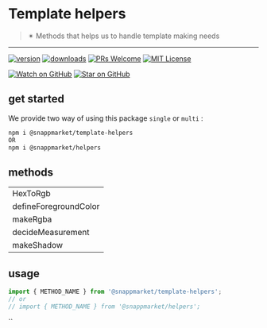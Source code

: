 # Template helpers
> ✴ Methods that helps us to handle template making needs
----

[![version](https://img.shields.io/npm/v/@snappmarket/template-helpers.svg?style=flat-square)](https://www.npmjs.com/package/@snappmarket/template-helpers)
[![downloads](https://img.shields.io/npm/dm/@snappmarket/template-helpers.svg?style=flat-square)](http://www.npmtrends.com/@snappmarket/template-helpers)
[![PRs Welcome](https://img.shields.io/badge/PRs-welcome-brightgreen.svg?style=flat-square)](http://makeapullrequest.com)
[![MIT License](https://img.shields.io/npm/l/@snappmarket/template-helpers.svg?style=flat-square)](https://github.com/snappmarket/react-hooks/tree/master/packages/useDidUpdateEffect/blob/master/LICENSE.md)

[![Watch on GitHub](https://img.shields.io/github/watchers/snappmarket/react-hooks.svg?style=social)](https://github.com/snappmarket/react-hooks/watchers)
[![Star on GitHub](https://img.shields.io/github/stars/snappmarket/react-hooks.svg?style=social)](https://github.com/snappmarket/react-hooks/stargazers)

## get started 
We provide two way of using this package `single` or `multi` :
```bash
npm i @snappmarket/template-helpers
OR
npm i @snappmarket/helpers
```

## methods
|        |
| ------ |
| HexToRgb                                                 |  
| defineForegroundColor                                                 |  
| makeRgba                                                 |  
| decideMeasurement                                                 |  
| makeShadow                                                 |  

## usage 
```javascript
import { METHOD_NAME } from '@snappmarket/template-helpers';
// or 
// import { METHOD_NAME } from '@snappmarket/helpers';
```
``
